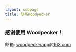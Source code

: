 ```yaml
---
layout: subpage
title: 联系Woodpecker
---
```


<h3 class="index-h3">感谢使用 Woodpecker！</h3>

邮箱: woodpeckerapp@163.com